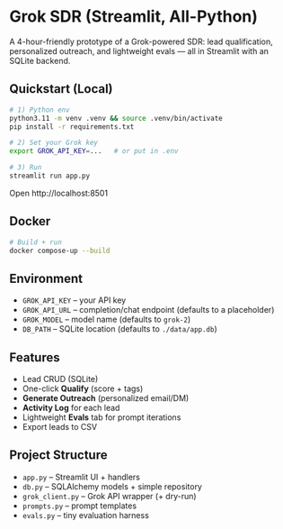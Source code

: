 # Grok SDR (Streamlit, All-Python)

A 4-hour-friendly prototype of a Grok-powered SDR: lead qualification, personalized outreach, and lightweight evals — all in Streamlit with an SQLite backend.

## Quickstart (Local)
```bash
# 1) Python env
python3.11 -m venv .venv && source .venv/bin/activate
pip install -r requirements.txt

# 2) Set your Grok key
export GROK_API_KEY=...   # or put in .env

# 3) Run
streamlit run app.py
```

Open http://localhost:8501

## Docker
```bash
# Build + run
docker compose-up --build
```

## Environment
- `GROK_API_KEY` – your API key
- `GROK_API_URL` – completion/chat endpoint (defaults to a placeholder)
- `GROK_MODEL` – model name (defaults to `grok-2`)
- `DB_PATH` – SQLite location (defaults to `./data/app.db`)

## Features
- Lead CRUD (SQLite)
- One-click **Qualify** (score + tags)
- **Generate Outreach** (personalized email/DM)
- **Activity Log** for each lead
- Lightweight **Evals** tab for prompt iterations
- Export leads to CSV

## Project Structure
- `app.py` – Streamlit UI + handlers
- `db.py` – SQLAlchemy models + simple repository
- `grok_client.py` – Grok API wrapper (+ dry-run)
- `prompts.py` – prompt templates
- `evals.py` – tiny evaluation harness

